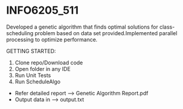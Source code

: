 # INFO6205_511

Developed a genetic algorithm that finds optimal solutions for class-scheduling problem based on data set provided.Implemented parallel processing to optimize performance.

GETTING STARTED:
1.    Clone repo/Download code
2.    Open folder in any IDE
3.    Run Unit Tests
4.    Run ScheduleAlgo 

-    Refer detailed report --> Genetic Algorithm Report.pdf
-    Output data in --> output.txt
